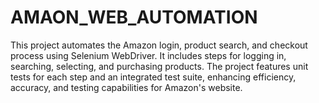 # AMAON_WEB_AUTOMATION
This project automates the Amazon login, product search, and checkout process using Selenium WebDriver. It includes steps for logging in, searching, selecting, and purchasing products. The project features unit tests for each step and an integrated test suite, enhancing efficiency, accuracy, and testing capabilities for Amazon's website.
